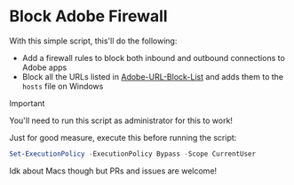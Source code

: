 # Block Adobe Firewall

With this simple script, this'll do the following:

- Add a firewall rules to block both inbound and outbound connections to Adobe apps
- Block all the URLs listed in [Adobe-URL-Block-List](https://github.com/Ruddernation-Designs/Adobe-URL-Block-List) and adds them to the `hosts` file on Windows

> [!IMPORTANT]
> You'll need to run this script as administrator for this to work!

Just for good measure, execute this before running the script:

```ps1
Set-ExecutionPolicy -ExecutionPolicy Bypass -Scope CurrentUser
```

Idk about Macs though but PRs and issues are welcome!
